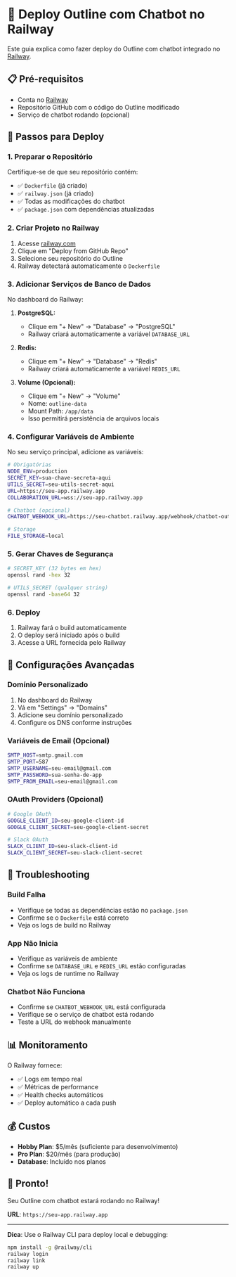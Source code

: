 # 🚀 Deploy Outline com Chatbot no Railway

Este guia explica como fazer deploy do Outline com chatbot integrado no [Railway](https://railway.com/).

## 📋 Pré-requisitos

- Conta no [Railway](https://railway.com/)
- Repositório GitHub com o código do Outline modificado
- Serviço de chatbot rodando (opcional)

## 🚀 Passos para Deploy

### 1. **Preparar o Repositório**

Certifique-se de que seu repositório contém:
- ✅ `Dockerfile` (já criado)
- ✅ `railway.json` (já criado)
- ✅ Todas as modificações do chatbot
- ✅ `package.json` com dependências atualizadas

### 2. **Criar Projeto no Railway**

1. Acesse [railway.com](https://railway.com/)
2. Clique em "Deploy from GitHub Repo"
3. Selecione seu repositório do Outline
4. Railway detectará automaticamente o `Dockerfile`

### 3. **Adicionar Serviços de Banco de Dados**

No dashboard do Railway:

1. **PostgreSQL:**
   - Clique em "+ New" → "Database" → "PostgreSQL"
   - Railway criará automaticamente a variável `DATABASE_URL`

2. **Redis:**
   - Clique em "+ New" → "Database" → "Redis"
   - Railway criará automaticamente a variável `REDIS_URL`

3. **Volume (Opcional):**
   - Clique em "+ New" → "Volume"
   - Nome: `outline-data`
   - Mount Path: `/app/data`
   - Isso permitirá persistência de arquivos locais

### 4. **Configurar Variáveis de Ambiente**

No seu serviço principal, adicione as variáveis:

```bash
# Obrigatórias
NODE_ENV=production
SECRET_KEY=sua-chave-secreta-aqui
UTILS_SECRET=seu-utils-secret-aqui
URL=https://seu-app.railway.app
COLLABORATION_URL=wss://seu-app.railway.app

# Chatbot (opcional)
CHATBOT_WEBHOOK_URL=https://seu-chatbot.railway.app/webhook/chatbot-outline

# Storage
FILE_STORAGE=local
```

### 5. **Gerar Chaves de Segurança**

```bash
# SECRET_KEY (32 bytes em hex)
openssl rand -hex 32

# UTILS_SECRET (qualquer string)
openssl rand -base64 32
```

### 6. **Deploy**

1. Railway fará o build automaticamente
2. O deploy será iniciado após o build
3. Acesse a URL fornecida pelo Railway

## 🔧 Configurações Avançadas

### **Domínio Personalizado**

1. No dashboard do Railway
2. Vá em "Settings" → "Domains"
3. Adicione seu domínio personalizado
4. Configure os DNS conforme instruções

### **Variáveis de Email (Opcional)**

```bash
SMTP_HOST=smtp.gmail.com
SMTP_PORT=587
SMTP_USERNAME=seu-email@gmail.com
SMTP_PASSWORD=sua-senha-de-app
SMTP_FROM_EMAIL=seu-email@gmail.com
```

### **OAuth Providers (Opcional)**

```bash
# Google OAuth
GOOGLE_CLIENT_ID=seu-google-client-id
GOOGLE_CLIENT_SECRET=seu-google-client-secret

# Slack OAuth
SLACK_CLIENT_ID=seu-slack-client-id
SLACK_CLIENT_SECRET=seu-slack-client-secret
```

## 🐛 Troubleshooting

### **Build Falha**
- Verifique se todas as dependências estão no `package.json`
- Confirme se o `Dockerfile` está correto
- Veja os logs de build no Railway

### **App Não Inicia**
- Verifique as variáveis de ambiente
- Confirme se `DATABASE_URL` e `REDIS_URL` estão configuradas
- Veja os logs de runtime no Railway

### **Chatbot Não Funciona**
- Confirme se `CHATBOT_WEBHOOK_URL` está configurada
- Verifique se o serviço de chatbot está rodando
- Teste a URL do webhook manualmente

## 📊 Monitoramento

O Railway fornece:
- ✅ Logs em tempo real
- ✅ Métricas de performance
- ✅ Health checks automáticos
- ✅ Deploy automático a cada push

## 💰 Custos

- **Hobby Plan**: $5/mês (suficiente para desenvolvimento)
- **Pro Plan**: $20/mês (para produção)
- **Database**: Incluído nos planos

## 🎉 Pronto!

Seu Outline com chatbot estará rodando no Railway! 

**URL**: `https://seu-app.railway.app`

---

**Dica**: Use o Railway CLI para deploy local e debugging:
```bash
npm install -g @railway/cli
railway login
railway link
railway up
```
